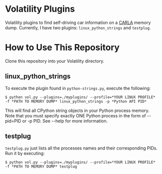 # Volatility Plugins
Volatility plugins to find self-driving car information on a [CARLA](https://carla.org) memory dump. Currently, I have two plugins: `linux_python_strings` and `testplug`.

# How to Use This Repository

Clone this repository into your Volatility directory.

## linux_python_strings
To execute the plugin found in `python-strings.py`, execute the following:
<pre><code>$ python vol.py --plugins=./myplugins/ --profile=*YOUR LINUX PROFILE* -f *PATH TO MEMORY DUMP* linux_python_strings -p *Python API PID*</code></pre>

This will find all CPython string objects in your Python process memory. Note that you must specify exactly ONE Python process in the form of --pid=PID or -p PID. See --help for more information.

## testplug
`testplug.py` just lists all the processes names and their corresponding PIDs. Run it by executing:
<pre><code>$ python vol.py --plugins=./myplugins/ --profile=*YOUR LINUX PROFILE* -f *PATH TO MEMORY DUMP* testplug</code></pre>